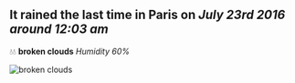 ## It rained the last time in Paris on *July 23rd 2016 around 12:03 am*
💧💧  **broken clouds** *Humidity 60%*

![broken clouds](http://openweathermap.org/img/w/04n.png)
